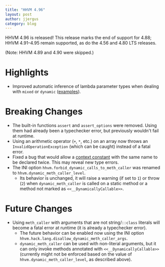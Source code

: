 ```yaml
---
title: "HHVM 4.96"
layout: post
author: jjergus
category: blog
---
```


HHVM 4.96 is released! This release marks the end of support for 4.88;
HHVM 4.91&ndash;4.95 remain supported, as do the 4.56 and 4.80 LTS releases.

(Note: HHVM 4.89 and 4.90 were skipped.)

# Highlights

- Improved automatic inference of lambda parameter types when dealing with
  `mixed` or `dynamic`
  ([examples](https://github.com/facebook/hhvm/commit/bfd338ff5eb2cba717a0275f00d37165138f309f#diff-149062dfd8e020b8af9359a3a3cca1f8c8e82e7e9582cc3dc49c1f7bc41e486d)).

# Breaking Changes

- The built-in functions `assert` and `assert_options` were removed. Using them
  had already been a typechecker error, but previously wouldn't fail at runtime.
- Using an arithmetic operator (`+`, `*`, etc.) on an array now throws an
  `InvalidOperationException` (which can be caught) instead of a fatal error.
- Fixed a bug that would allow a
  [context constant](https://docs.hhvm.com/hack/contexts-and-capabilities/context-constants)
  with the same name to be declared twice. This may reveal new type errors.
- The INI option `hhvm.forbid_dynamic_calls_to_meth_caller` was renamed to
  `hhvm.dynamic_meth_caller_level`.
  - Its behavior is unchanged, it will raise a warning (if set to `1`) or
    throw (`2`) when `dynamic_meth_caller` is called on a static method or a
    method not marked as `<<__DynamicallyCallable>>`.

# Future Changes

- Using `meth_caller` with arguments that are not string/`::class` literals will
  become a fatal error at runtime (it is already a typechecker error).
  - The future behavior can be enabled now using the INI option
    `hhvm.hack.lang.disallow_dynamic_meth_caller_args`.
  - `dynamic_meth_caller` can be used with non-literal arguments, but it can
    only invoke methods annotated with `<<__DynamicallyCallable>>` (currently
    might not be enforced based on the value of
    `hhvm.dynamic_meth_caller_level`, as described above).
